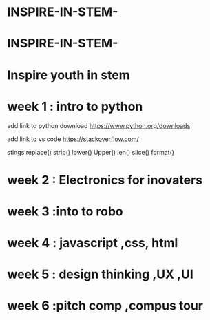 # INSPIRE-IN-STEM-
# INSPIRE-IN-STEM-
# Inspire youth in stem

# week 1 : intro to python
add link to python download
https://www.python.org/downloads

add link to vs code 
https://stackoverflow.com/

stings
    replace()
    strip()
    lower()
    Upper()
    len()
    slice()
    format()
# week 2 : Electronics for inovaters



# week 3 :into to robo



# week 4 : javascript ,css, html



# week 5 : design thinking ,UX ,UI



# week 6 :pitch comp ,compus tour

